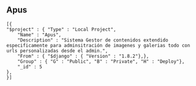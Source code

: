 ## Apus

    [{
	"$project" : { "Type" : "Local Project",
		"Name" : "Apus",
		"Description" : "Sistema Gestor de contenidos extendido especificamente para adminsitración de imagenes y galerias todo con urls personalizadas desde el admin.",
		"From" : { "$django" : { "Version" : "1.8.2"},},
		"Group" : { "G" : "Public", "B" : "Private", "H" : "Deploy"},
		"_id" : 5
	},
    }]

